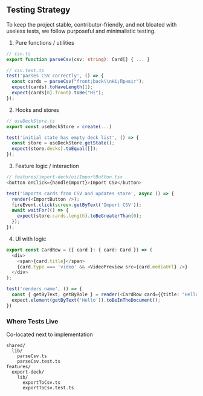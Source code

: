 
## Testing Strategy

To keep the project stable, contributor-friendly, and not bloated with useless tests, we follow purposeful and minimalistic testing.
1. Pure functions / utilities
```ts
// csv.ts
export function parseCsv(csv: string): Card[] { ... }
```

```ts
// csv.test.ts
test('parses CSV correctly', () => {
  const cards = parseCsv("front;back\\nHi;Привіт");
  expect(cards).toHaveLength(1);
  expect(cards[0].front).toBe("Hi");
});
```

2. Hooks and stores
```ts
// useDeckStore.ts
export const useDeckStore = create(...)
```
```ts
test('initial state has empty deck list', () => {
  const store = useDeckStore.getState();
  expect(store.decks).toEqual([]);
});
```

3. Feature logic / interaction
```ts
// features/import-deck/ui/ImportButton.tsx
<button onClick={handleImport}>Import CSV</button>
```
```ts
test('imports cards from CSV and updates store', async () => {
  render(<ImportButton />);
  fireEvent.click(screen.getByText('Import CSV'));
  await waitFor(() => {
    expect(store.cards.length).toBeGreaterThan(0);
  });
});
```

4. UI with logic
```ts
export const CardRow = ({ card }: { card: Card }) => (
  <div>
    <span>{card.title}</span>
    {card.type === 'video' && <VideoPreview src={card.mediaUrl} />}
  </div>
);
```

```ts
test('renders name', () => {
  const { getByText, getByRole } = render(<CardRow card={{title: "Hello"}} />)
  expect.element(getByText('Hello')).toBeInTheDocument();
})
```

### Where Tests Live
Co-located next to implementation
```
shared/
  lib/
    parseCsv.ts
    parseCsv.test.ts
features/
  export-deck/
    lib/
      exportToCsv.ts
      exportToCsv.test.ts
```
